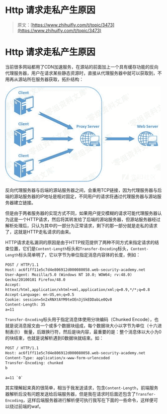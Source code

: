 # Http 请求走私产生原因

> 原文：[https://www.zhihuifly.com/t/topic/3473](https://www.zhihuifly.com/t/topic/3473)

# Http 请求走私产生原因

当前很多网站都用了CDN加速服务，在源站的前面加上一个具有缓存功能的反向代理服务器，用户在请求某些静态资源时，直接从代理服务器中就可以获取到，不用再从源站所在服务器获取，拓扑结构：

![image](img/bbf6ceabacee17b8a4fd90e7af62e463.png)

反向代理服务器与后端的源站服务器之间，会重用TCP链接，因为代理服务器与后端的源站服务器的IP地址是相对固定，不同用户的请求将通过代理服务器与源站服务器建立链接。

但是由于两者服务器的实现方式不同，如果用户提交模糊的请求可能代理服务器认为这是一个HTTP请求，然后将其转发给了后端的源站服务器，但源站服务器经过解析处理后，只认为其中的一部分为正常请求，剩下的那一部分就是走私的请求了，这就是HTTP走私请求的由来。

HTTP请求走私漏洞的原因是由于HTTP规范提供了两种不同方式来指定请求的结束位置，它们是`Content-Length`标头和`Transfer-Encoding`标头，`Content-Length`标头简单明了，它以字节为单位指定消息内容体的长度，例如：

```
POST / HTTP/1.1
Host: ac6f1ff11e5c7d4e806912d000080058.web-security-academy.net
User-Agent: Mozilla/5.0 (Windows NT 10.0; WOW64; rv:48.0) Gecko/20100101 Firefox/48.0
Accept: httext/html,application/xhtml+xml,application/xml;q=0.9,*/*;q=0.8
Accept-Language: en-US,en;q=0.5
Cookie: session=5n2xRNXtAYM9teOEn3jSkEDDabLe0Qv8
Content-Length: 35
a=11 
```

`Transfer-Encoding`标头用于指定消息体使用分块编码（Chunked Encode），也就是说消息报文由一个或多个数据块组成，每个数据块大小以字节为单位（十六进制表示） 衡量，后跟换行符，然后是块内容，最重要的是：整个消息体以大小为0的块结束，也就是说解析遇到0数据块就结束。如：

```
POST / HTTP/1.1
Host: ac6f1ff11e5c7d4e806912d000080058.web-security-academy.net
Content-Type: application/x-www-form-urlencoded
Transfer-Encoding: chunked
b

a=11 `0` 
```

其实理解起来真的很简单，相当于我发送请求，包含`Content-Length`，前端服务器解析后没有问题发送给后端服务器，但是我在请求时后面还包含了`Transfer-Encoding`，这样后端服务器进行解析便可执行我写在下面的一些命令，这样便可以绕过前端的waf。